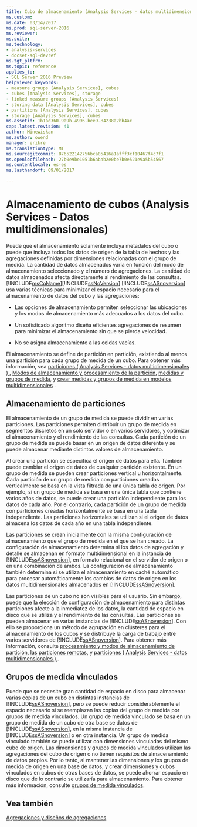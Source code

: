 ```yaml
---
title: Cubo de almacenamiento (Analysis Services - datos multidimensionales) | Documentos de Microsoft
ms.custom: 
ms.date: 03/14/2017
ms.prod: sql-server-2016
ms.reviewer: 
ms.suite: 
ms.technology:
- analysis-services
- docset-sql-devref
ms.tgt_pltfrm: 
ms.topic: reference
applies_to:
- SQL Server 2016 Preview
helpviewer_keywords:
- measure groups [Analysis Services], cubes
- cubes [Analysis Services], storage
- linked measure groups [Analysis Services]
- storing data [Analysis Services], cubes
- partitions [Analysis Services], cubes
- storage [Analysis Services], cubes
ms.assetid: 1b1ad360-9a9b-4996-bee9-84238a2bb4ac
caps.latest.revision: 41
author: Minewiskan
ms.author: owend
manager: erikre
ms.translationtype: MT
ms.sourcegitcommit: 876522142756bca05416a1afff3cf10467f4c7f1
ms.openlocfilehash: 27b0e9be1051b6abab2e0be7b0e521e9a5b54567
ms.contentlocale: es-es
ms.lasthandoff: 09/01/2017

---
```

# <a name="cube-storage-analysis-services---multidimensional-data"></a>Almacenamiento de cubos (Analysis Services - Datos multidimensionales)
  Puede que el almacenamiento solamente incluya metadatos del cubo o puede que incluya todos los datos de origen de la tabla de hechos y las agregaciones definidas por dimensiones relacionadas con el grupo de medida. La cantidad de datos almacenados varía en función del modo de almacenamiento seleccionado y el número de agregaciones. La cantidad de datos almacenados afecta directamente al rendimiento de las consultas. [!INCLUDE[msCoName](../../includes/msconame-md.md)][!INCLUDE[ssNoVersion](../../includes/ssnoversion-md.md)] [!INCLUDE[ssASnoversion](../../includes/ssasnoversion-md.md)] usa varias técnicas para minimizar el espacio necesario para el almacenamiento de datos del cubo y las agregaciones:  
  
-   Las opciones de almacenamiento permiten seleccionar las ubicaciones y los modos de almacenamiento más adecuados a los datos del cubo.  
  
-   Un sofisticado algoritmo diseña eficientes agregaciones de resumen para minimizar el almacenamiento sin que se pierda velocidad.  
  
-   No se asigna almacenamiento a las celdas vacías.  
  
 El almacenamiento se define de partición en partición, existiendo al menos una partición para cada grupo de medida de un cubo. Para obtener más información, vea [particiones &#40; Analysis Services - datos multidimensionales &#41; ](../../analysis-services/multidimensional-models-olap-logical-cube-objects/partitions-analysis-services-multidimensional-data.md), [Modos de almacenamiento y procesamiento de la partición](../../analysis-services/multidimensional-models-olap-logical-cube-objects/partitions-partition-storage-modes-and-processing.md), [medidas y grupos de medida](../../analysis-services/multidimensional-models/measures-and-measure-groups.md), y [crear medidas y grupos de medida en modelos multidimensionales](../../analysis-services/multidimensional-models/create-measures-and-measure-groups-in-multidimensional-models.md) .  
  
## <a name="partition-storage"></a>Almacenamiento de particiones  
 El almacenamiento de un grupo de medida se puede dividir en varias particiones. Las particiones permiten distribuir un grupo de medida en segmentos discretos en un solo servidor o en varios servidores, y optimizar el almacenamiento y el rendimiento de las consultas. Cada partición de un grupo de medida se puede basar en un origen de datos diferente y se puede almacenar mediante distintos valores de almacenamiento.  
  
 Al crear una partición se especifica el origen de datos para ella. También puede cambiar el origen de datos de cualquier partición existente. En un grupo de medida se pueden crear particiones vertical u horizontalmente. Cada partición de un grupo de medida con particiones creadas verticalmente se basa en la vista filtrada de una única tabla de origen. Por ejemplo, si un grupo de medida se basa en una única tabla que contiene varios años de datos, se puede crear una partición independiente para los datos de cada año. Por el contrario, cada partición de un grupo de medida con particiones creadas horizontalmente se basa en una tabla independiente. Las particiones horizontales se utilizan si el origen de datos almacena los datos de cada año en una tabla independiente.  
  
 Las particiones se crean inicialmente con la misma configuración de almacenamiento que el grupo de medida en el que se han creado. La configuración de almacenamiento determina si los datos de agregación y detalle se almacenan en formato multidimensional en la instancia de [!INCLUDE[ssASnoversion](../../includes/ssasnoversion-md.md)], en formato relacional en el servidor de origen o en una combinación de ambos. La configuración de almacenamiento también determina si se utiliza el almacenamiento en caché automático para procesar automáticamente los cambios de datos de origen en los datos multidimensionales almacenados en [!INCLUDE[ssASnoversion](../../includes/ssasnoversion-md.md)].  
  
 Las particiones de un cubo no son visibles para el usuario. Sin embargo, puede que la elección de configuración de almacenamiento para distintas particiones afecte a la inmediatez de los datos, la cantidad de espacio en disco que se utiliza y el rendimiento de las consultas. Las particiones se pueden almacenar en varias instancias de [!INCLUDE[ssASnoversion](../../includes/ssasnoversion-md.md)]. Con ello se proporciona un método de agrupación en clústeres para el almacenamiento de los cubos y se distribuye la carga de trabajo entre varios servidores de [!INCLUDE[ssASnoversion](../../includes/ssasnoversion-md.md)]. Para obtener más información, consulte [procesamiento y modos de almacenamiento de partición](../../analysis-services/multidimensional-models-olap-logical-cube-objects/partitions-partition-storage-modes-and-processing.md), [las particiones remotas](../../analysis-services/multidimensional-models-olap-logical-cube-objects/partitions-remote-partitions.md), y [particiones &#40; Analysis Services - datos multidimensionales &#41; ](../../analysis-services/multidimensional-models-olap-logical-cube-objects/partitions-analysis-services-multidimensional-data.md).  
  
## <a name="linked-measure-groups"></a>Grupos de medida vinculados  
 Puede que se necesite gran cantidad de espacio en disco para almacenar varias copias de un cubo en distintas instancias de [!INCLUDE[ssASnoversion](../../includes/ssasnoversion-md.md)], pero se puede reducir considerablemente el espacio necesario si se reemplazan las copias del grupo de medida por grupos de medida vinculados. Un grupo de medida vinculado se basa en un grupo de medida de un cubo de otra base se datos de [!INCLUDE[ssASnoversion](../../includes/ssasnoversion-md.md)], en la misma instancia de [!INCLUDE[ssASnoversion](../../includes/ssasnoversion-md.md)] o en otra instancia. Un grupo de medida vinculado también se puede utilizar con dimensiones vinculadas del mismo cubo de origen. Las dimensiones y grupos de medida vinculados utilizan las agregaciones del cubo de origen o no tienen requisitos de almacenamiento de datos propios. Por lo tanto, al mantener las dimensiones y los grupos de medida de origen en una base de datos, y crear dimensiones y cubos vinculados en cubos de otras bases de datos, se puede ahorrar espacio en disco que de lo contrario se utilizaría para almacenamiento. Para obtener más información, consulte [grupos de medida vinculados](../../analysis-services/multidimensional-models/linked-measure-groups.md).  
  
## <a name="see-also"></a>Vea también  
 [Agregaciones y diseños de agregaciones](../../analysis-services/multidimensional-models-olap-logical-cube-objects/aggregations-and-aggregation-designs.md)  
  
  
